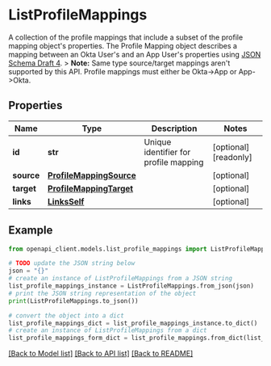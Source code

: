 # ListProfileMappings

A collection of the profile mappings that include a subset of the profile mapping object's properties. The Profile Mapping object describes a mapping between an Okta User's and an App User's properties using [JSON Schema Draft 4](https://datatracker.ietf.org/doc/html/draft-zyp-json-schema-04).  > **Note:** Same type source/target mappings aren't supported by this API. Profile mappings must either be Okta->App or App->Okta.

## Properties

Name | Type | Description | Notes
------------ | ------------- | ------------- | -------------
**id** | **str** | Unique identifier for profile mapping | [optional] [readonly] 
**source** | [**ProfileMappingSource**](.md) |  | [optional] 
**target** | [**ProfileMappingTarget**](.md) |  | [optional] 
**links** | [**LinksSelf**](LinksSelf.md) |  | [optional] 

## Example

```python
from openapi_client.models.list_profile_mappings import ListProfileMappings

# TODO update the JSON string below
json = "{}"
# create an instance of ListProfileMappings from a JSON string
list_profile_mappings_instance = ListProfileMappings.from_json(json)
# print the JSON string representation of the object
print(ListProfileMappings.to_json())

# convert the object into a dict
list_profile_mappings_dict = list_profile_mappings_instance.to_dict()
# create an instance of ListProfileMappings from a dict
list_profile_mappings_form_dict = list_profile_mappings.from_dict(list_profile_mappings_dict)
```
[[Back to Model list]](../README.md#documentation-for-models) [[Back to API list]](../README.md#documentation-for-api-endpoints) [[Back to README]](../README.md)


